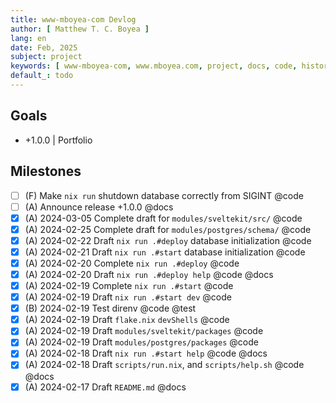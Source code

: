 ```yaml
---
title: www-mboyea-com Devlog
author: [ Matthew T. C. Boyea ]
lang: en
date: Feb, 2025
subject: project
keywords: [ www-mboyea-com, www.mboyea.com, project, docs, code, history, log ]
default_: todo
---
```


## Goals

- +1.0.0 | Portfolio

## Milestones

- [ ] (F) Make `nix run` shutdown database correctly from SIGINT @code
- [ ] (A) Announce release +1.0.0 @docs
- [x] (A) 2024-03-05 Complete draft for `modules/sveltekit/src/` @code
- [x] (A) 2024-02-25 Complete draft for `modules/postgres/schema/` @code
- [x] (A) 2024-02-22 Draft `nix run .#deploy` database initialization @code
- [x] (A) 2024-02-21 Draft `nix run .#start` database initialization @code
- [x] (A) 2024-02-20 Complete `nix run .#deploy` @code
- [x] (A) 2024-02-20 Draft `nix run .#deploy help` @code @docs
- [x] (A) 2024-02-19 Complete `nix run .#start` @code
- [x] (A) 2024-02-19 Draft `nix run .#start dev` @code
- [x] (B) 2024-02-19 Test direnv @code @test
- [x] (A) 2024-02-19 Draft `flake.nix` `devShells` @code
- [x] (A) 2024-02-19 Draft `modules/sveltekit/packages`  @code
- [x] (A) 2024-02-19 Draft `modules/postgres/packages`  @code
- [x] (A) 2024-02-18 Draft `nix run .#start help` @code @docs
- [x] (A) 2024-02-18 Draft `scripts/run.nix`, and `scripts/help.sh` @code @docs
- [x] (A) 2024-02-17 Draft `README.md` @docs
